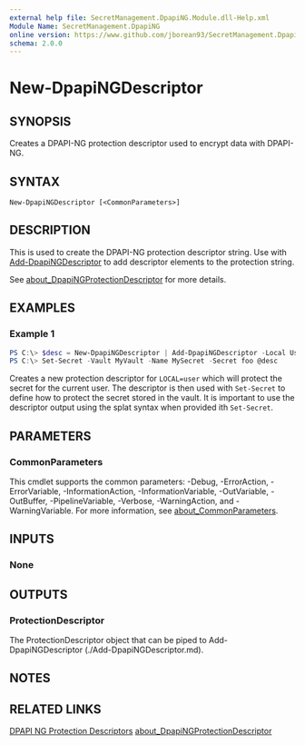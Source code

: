 ```yaml
---
external help file: SecretManagement.DpapiNG.Module.dll-Help.xml
Module Name: SecretManagement.DpapiNG
online version: https://www.github.com/jborean93/SecretManagement.DpapiNG/blob/main/docs/en-US/New-DpapiNGDescriptor.md
schema: 2.0.0
---
```


# New-DpapiNGDescriptor

## SYNOPSIS
Creates a DPAPI-NG protection descriptor used to encrypt data with DPAPI-NG.

## SYNTAX

```
New-DpapiNGDescriptor [<CommonParameters>]
```

## DESCRIPTION
This is used to create the DPAPI-NG protection descriptor string.
Use with [Add-DpapiNGDescriptor](./Add-DpapiNGDescriptor.md) to add descriptor elements to the protection string.

See [about_DpapiNGProtectionDescriptor](./about_DpapiNGProtectionDescriptor.md) for more details.

## EXAMPLES

### Example 1
```powershell
PS C:\> $desc = New-DpapiNGDescriptor | Add-DpapiNGDescriptor -Local User
PS C:\> Set-Secret -Vault MyVault -Name MySecret -Secret foo @desc
```

Creates a new protection descriptor for `LOCAL=user` which will protect the secret for the current user.
The descriptor is then used with `Set-Secret` to define how to protect the secret stored in the vault.
It is important to use the descriptor output using the splat syntax when provided ith `Set-Secret`.

## PARAMETERS

### CommonParameters
This cmdlet supports the common parameters: -Debug, -ErrorAction, -ErrorVariable, -InformationAction, -InformationVariable, -OutVariable, -OutBuffer, -PipelineVariable, -Verbose, -WarningAction, and -WarningVariable. For more information, see [about_CommonParameters](http://go.microsoft.com/fwlink/?LinkID=113216).

## INPUTS

### None
## OUTPUTS

### ProtectionDescriptor
The ProtectionDescriptor object that can be piped to Add-DpapiNGDescriptor (./Add-DpapiNGDescriptor.md).

## NOTES

## RELATED LINKS

[DPAPI NG Protection Descriptors](https://learn.microsoft.com/en-us/windows/win32/seccng/protection-descriptors)
[about_DpapiNGProtectionDescriptor](./about_DpapiNGProtectionDescriptor.md)
